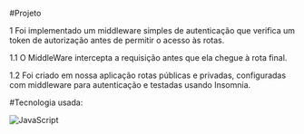 #Projeto

1 Foi implementado um middleware simples de autenticação que verifica um token de autorização antes de permitir o acesso às rotas.

1.1 O MiddleWare intercepta a requisição antes que ela chegue à rota final.

1.2 Foi criado em nossa aplicação rotas públicas e privadas, configuradas com middleware para autenticação e testadas usando Insomnia.

#Tecnologia usada:

![JavaScript](https://skillicons.dev/icons?i=js)
